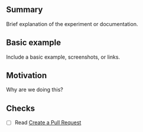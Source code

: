 ## Summary

Brief explanation of the experiment or documentation.

## Basic example

Include a basic example, screenshots, or links.

## Motivation

Why are we doing this?

## Checks

- [ ] Read [Create a Pull Request](https://getdoks.org/docs/contributing/how-to-contribute/#create-a-pull-request)